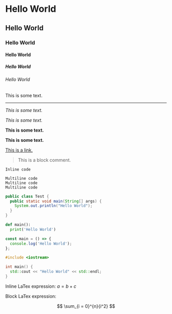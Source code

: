 # Hello World
## Hello World
### Hello World
#### Hello World
##### Hello World
###### Hello World

This is some text.

---

*This is some text.*

_This is some text._

**This is some text.**

__This is some text.__

[This is a link.](http://google.com)

> This is a block comment.

`Inline code`

```
Multiline code
Multiline code
Multiline code
```

```java
public class Test {
  public static void main(String[] args) {
    System.out.println("Hello World");
  }
}
```

```python
def main():
  print('Hello World')
```

```javascript
const main = () => {
  console.log('Hello World');
};
```

```cpp
#include <iostream>

int main() {
  std::cout << "Hello World" << std::endl;
}
```

Inline LaTex expression: $a = b + c$

Block LaTex expression:

$$
\sum_{i = 0}^{n}{i^2}
$$
